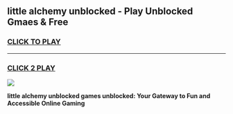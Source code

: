 
## little alchemy unblocked - Play Unblocked Gmaes & Free
<h3>
<a href="https://news.freeplayer.one?title=little_alchemy_unblocked&ref=16F">CLICK TO PLAY</a></h3>
<hr>

<h3>
<a href="https://news.freeplayer.one?title=little_alchemy_unblocked&ref=16F">CLICK 2 PLAY</a>
  
</h3>

<a href="https://news.freeplayer.one?title=little_alchemy_unblocked&ref=16F/"><img src="https://clearcache.store/games.png"></a>


**little alchemy unblocked games unblocked: Your Gateway to Fun and Accessible Online Gaming**
